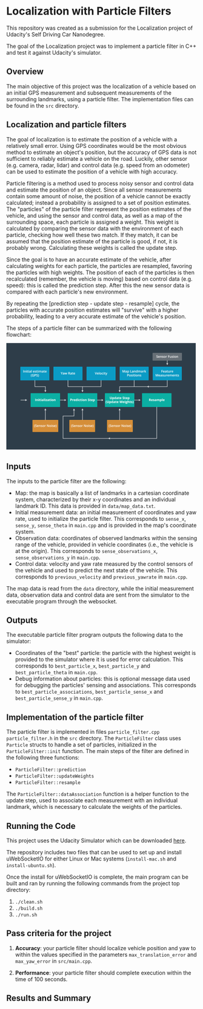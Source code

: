 # Localization with Particle Filters
This repository was created as a submission for the Localization project of Udacity's Self Driving Car Nanodegree.

The goal of the Localization project was to implement a particle filter in C++ and test it against Udacity's simulator.


## Overview
The main objective of this project was the localization of a vehicle based on an initial GPS measurement and subsequent measurements of the surrounding landmarks, using a particle filter. The implementation files can be found in the ```src``` directory.


## Localization and particle filters

The goal of localization is to estimate the position of a vehicle with a relatively small error. Using GPS coordinates would be the most obvious method to estimate an object's position, but the accuracy of GPS data is not sufficient to reliably estimate a vehicle on the road. Luckily, other sensor (e.g. camera, radar, lidar) and control data (e.g. speed from an odometer) can be used to estimate the position of a vehicle with high accuracy.

Particle filtering is a method used to process noisy sensor and control data and estimate the position of an object. Since all sensor measurements contain some amount of noise, the position of a vehicle cannot be exactly calculated; instead a probability is assigned to a set of position estimates. The "particles" of the particle filter represent the position estimates of the vehicle, and using the sensor and control data, as well as a map of the surrounding space, each particle is assigned a weight. This weight is calculated by comparing the sensor data with the environment of each particle, checking how well these two match. If they match, it can be assumed that the position estimate of the particle is good, if not, it is probably wrong. Calculating these weights is called the update step.

Since the goal is to have an accurate estimate of the vehicle, after calculating weights for each particle, the particles are resampled, favoring the particles with high weights. The position of each of the particles is then recalculated (remember, the vehicle is moving) based on control data (e.g. speed): this is called the prediction step. After this the new sensor data is compared with each particle's new environment.

By repeating the [prediction step - update step - resample] cycle, the particles with accurate position estimates will "survive" with a higher probability, leading to a very accurate estimate of the vehicle's position.

The steps of a particle filter can be summarized with the following flowchart:

<img src="./images/flowchart.png" alt="Flowchart of a particle filter" width="500"/>

## Inputs


The inputs to the particle filter are the following:
* Map: the map is basically a list of landmarks in a cartesian coordinate system, characterized by their x-y coordinates and an individual landmark ID. This data is provided in ```data/map_data.txt```.
* Initial measurement data: an initial measurement of coordinates and yaw rate, used to initialize the particle filter. This corresponds to ```sense_x```, ```sense_y```, ```sense_theta``` in ```main.cpp``` and is provided in the map's coordinate system.
* Observation data: coordinates of observed landmarks within the sensing range of the vehicle, provided in vehicle coordinates (i.e., the vehicle is at the origin). This corresponds to ```sense_observations_x```, ```sense_observations_y``` in ```main.cpp```.
* Control data: velocity and yaw rate measured by the control sensors of the vehicle and used to predict the next state of the vehicle. This corresponds to ```previous_velocity``` and ```previous_yawrate``` in ```main.cpp```.


The map data is read from the ```data``` directory, while the initial measurement data, observation data and control data are sent from the simulator to the executable program through the websocket.


## Outputs


The executable particle filter program outputs the following data to the simulator:
* Coordinates of the "best" particle: the particle with the highest weight is provided to the simulator where it is used for error calculation. This corresponds to ```best_particle_x```, ```best_particle_y``` and ```best_particle_theta``` in ```main.cpp```.
* Debug information about particles: this is optional message data used for debugging the particles' sensing and associations. This corresponds to ```best_particle_associations```, ```best_particle_sense_x``` and ```best_particle_sense_y``` in ```main.cpp```.


## Implementation of the particle filter

The particle filter is implemented in files ```particle_filter.cpp``` ```particle_filter.h``` in the ```src``` directory. The ```ParticleFilter``` class uses ```Particle``` structs to handle a set of particles, initialized in the ```ParticleFilter::init``` function. The main steps of the filter are defined in the following three functions:

* ```ParticleFilter::prediction```
* ```ParticleFilter::updateWeights```
* ```ParticleFilter::resample```

The ```ParticleFilter::dataAssociation``` function is a helper function to the update step, used to associate each measurement with an individual landmark, which is necessary to calculate the weights of the particles.


## Running the Code
This project uses the Udacity Simulator which can be downloaded [here](https://github.com/udacity/self-driving-car-sim/releases).

The repository includes two files that can be used to set up and install uWebSocketIO for either Linux or Mac systems (```install-mac.sh``` and ```install-ubuntu.sh```).

Once the install for uWebSocketIO is complete, the main program can be built and ran by running the following commands from the project top directory:

1. `./clean.sh`
2. `./build.sh`
3. `./run.sh`


## Pass criteria for the project

1. **Accuracy**: your particle filter should localize vehicle position and yaw to within the values specified in the parameters `max_translation_error` and `max_yaw_error` in `src/main.cpp`.

2. **Performance**: your particle filter should complete execution within the time of 100 seconds.

## Results and Summary
